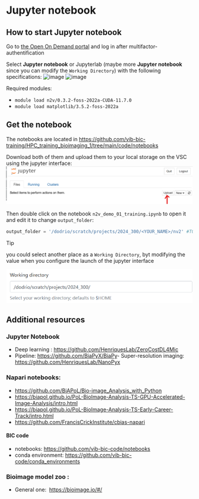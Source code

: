 # Jupyter notebook

## How to start Jupyter notebook
Go to [the Open On Demand portal](https://tier1.hpc.ugent.be/) and log in after multifactor-authentification

Select **Jupyter notebook** or Jupyterlab (maybe more **Jupyter notebook** since you can modify the `Working Directory`) with the following specifications: 
![image](https://github.com/vib-bic-training/HPC_training_bioimaging_1/assets/103046100/2dd8d125-d679-4837-9798-07b78b2b0bbd)
![image](https://github.com/vib-bic-training/HPC_training_bioimaging_1/assets/103046100/31182681-1283-47ec-ad04-a43efffeb34a)



Required modules:
- `module load n2v/0.3.2-foss-2022a-CUDA-11.7.0`
- `module load matplotlib/3.5.2-foss-2022a`

## Get the notebook
The notebooks are located in https://github.com/vib-bic-training/HPC_training_bioimaging_1/tree/main/code/notebooks

Download both of them and upload them to your local storage on the VSC using the jupyter interface:
![Exclude labels on edge](/images/jupyter/02_jupyter_notebooks.png)

Then double click on the notebook `n2v_demo_01_training.ipynb` to open it and edit it to change `output_folder`:
```python
output_folder = '/dodrio/scratch/projects/2024_300/<YOUR_NAME>/nv2' #TO CHANGE
```

> [!TIP]
> 
> you could select another place as a `Working Directory`, byt modifying the value when you configure the launch of the jupyter interface
>
> ![Jupyter Working Direcotry](/images/jupyter/03_jupyter_notebooks.png)
> 

## Additional resources

### Jupyter Notebook 
- Deep learning : https://github.com/HenriquesLab/ZeroCostDL4Mic 
- Pipeline: https://github.com/BiaPyX/BiaPy
​- Super-resolution imaging: https://github.com/HenriquesLab/NanoPyx 

### Napari notebooks: ​
- https://github.com/BiAPoL/Bio-image_Analysis_with_Python
- https://biapol.github.io/PoL-BioImage-Analysis-TS-GPU-Accelerated-Image-Analysis/intro.html
- https://biapol.github.io/PoL-BioImage-Analysis-TS-Early-Career-Track/intro.html
- https://github.com/FrancisCrickInstitute/cbias-napari

#### BIC code
- notebooks: https://github.com/vib-bic-code/notebooks
- conda environment: https://github.com/vib-bic-code/conda_environments

### Bioimage model zoo :​
- General one: ​ https://bioimage.io/#/​
